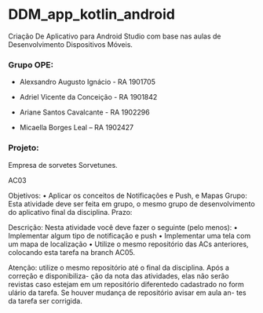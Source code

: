 # DDM_app_kotlin_android
Criação De Aplicativo para Android Studio com base nas aulas de Desenvolvimento Dispositivos Móveis.

### Grupo OPE:
* Alexsandro Augusto Ignácio - RA 1901705

* Adriel Vicente da Conceição - RA 1901842

* Ariane Santos Cavalcante - RA 1902296

* Micaella Borges Leal – RA 1902427

### Projeto:
Empresa de sorvetes Sorvetunes.

AC03

Objetivos:
    • Aplicar os conceitos de Notificações e Push, e Mapas
    Grupo: Esta atividade deve ser feita em grupo, o mesmo grupo de desenvolvimento do aplicativo
    final da disciplina.
    Prazo:

Descrição: Nesta atividade você deve fazer o seguinte (pelo menos):
    • Implementar algum tipo de notificação e push
    • Implementar uma tela com um mapa de localização
    • Utilize o mesmo repositório das ACs anteriores, colocando esta tarefa na branch AC05.

Atenção: utilize o mesmo repositório até o final da disciplina. Após a correção e disponibiliza-
ção da nota das atividades, elas não serão revistas caso estejam em um repositório diferentedo cadastrado no form ulário da tarefa. Se houver mudança de repositório avisar em aula an-
tes da tarefa ser corrigida.